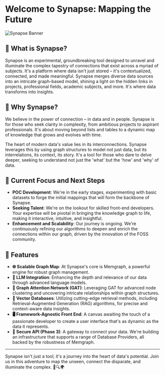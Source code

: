 # Welcome to Synapse: Mapping the Future

![Synapse Banner](https://yourimageurl.com/banner.jpg)

## 🧬 What is Synapse?

Synapse is an experimental, groundbreaking tool designed to unravel and illuminate the complex tapestry of connections that exist across a myriad of subjects. It's a platform where data isn't just stored – it's contextualized, connected, and made meaningful. Synapse merges diverse data sources into an intricate graph-based model, shining a light on the hidden links in projects, professional fields, academic subjects, and more. It's where data transforms into insights.

## 🌟 Why Synapse?

We believe in the power of connection – in data and in people. Synapse is for those who seek clarity in complexity, from ambitious projects to aspirant professionals. It's about moving beyond lists and tables to a dynamic map of knowledge that grows and evolves with time.

The heart of modern data's value lies in its interconnections. Synapse leverages this by using graph structures to model not just data, but its interrelations, its context, its story. It's a tool for those who dare to delve deeper, seeking to understand not just the 'what' but the 'how' and 'why' of data.

## 🔭 Current Focus and Next Steps

- **POC Development**: We're in the early stages, experimenting with basic datasets to forge the initial mappings that will form the backbone of Synapse.
- **Seeking Talent**: We're on the lookout for skilled front-end developers. Your expertise will be pivotal in bringing the knowledge graph to life, making it interactive, intuitive, and insightful.
- **Enhancement and Scalability**: Our journey is ongoing. We're continuously refining our algorithms to deepen and enrich the connections within our graph, driven by the innovation of the FOSS community.

## 🚀 Features

- **🌐 Scalable Graph Map**: At Synapse's core is Memgraph, a powerful engine for robust graph management.
- **🧠 LLM Integration**: Enhancing the depth and relevance of our data through advanced language models.
- **🌌 Graph Attention Network (GAT)**: Leveraging GAT for advanced node clustering and uncovering intricate relationships within graph structures.
- **🚀 Vector Databases**: Utilizing cutting-edge retrieval methods, including Retrieval-Augmented Generation (RAG) algorithms, for precise and context-aware data insights.
- **🖥️ Framework-Agnostic Front End**: A canvas awaiting the touch of a passionate developer to create a user interface that's as dynamic as the data it represents.
- **🔗 Secure API (Phase 3)**: A gateway to connect your data. We're building an infrastructure that supports a range of Database Providers, all backed by the robustness of Memgraph.

---

Synapse isn't just a tool; it's a journey into the heart of data's potential. Join us in this adventure to map the unseen, connect the disparate, and illuminate the complex. 🌌🔍🌍
